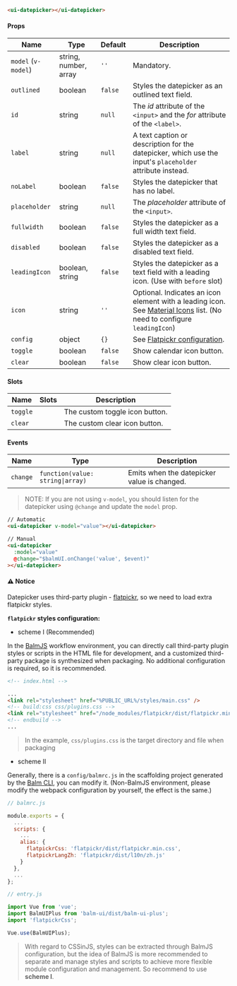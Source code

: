 ```html
<ui-datepicker></ui-datepicker>
```

#### Props

| Name                | Type                  | Default | Description                                                                                                                        |
| ------------------- | --------------------- | ------- | ---------------------------------------------------------------------------------------------------------------------------------- |
| `model` (`v-model`) | string, number, array | `''`    | Mandatory.                                                                                                                         |
| `outlined`          | boolean               | `false` | Styles the datepicker as an outlined text field.                                                                                   |
| `id`                | string                | `null`  | The _id_ attribute of the `<input>` and the _for_ attribute of the `<label>`.                                                      |
| `label`             | string                | `null`  | A text caption or description for the datepicker, which use the input's `placeholder` attribute instead.                           |
| `noLabel`           | boolean               | `false` | Styles the datepicker that has no label.                                                                                           |
| `placeholder`       | string                | `null`  | The _placeholder_ attribute of the `<input>`.                                                                                      |
| `fullwidth`         | boolean               | `false` | Styles the datepicker as a full width text field.                                                                                  |
| `disabled`          | boolean               | `false` | Styles the datepicker as a disabled text field.                                                                                    |
| `leadingIcon`       | boolean, string       | `false` | Styles the datepicker as a text field with a leading icon. (Use with `before` slot)                                                |
| `icon`              | string                | `''`    | Optional. Indicates an icon element with a leading icon. See [Material Icons](/#/icons) list. (No need to configure `leadingIcon`) |
| `config`            | object                | `{}`    | See [Flatpickr configuration](https://flatpickr.js.org/options/).                                                                  |
| `toggle`            | boolean               | `false` | Show calendar icon button.                                                                                                         |
| `clear`             | boolean               | `false` | Show clear icon button.                                                                                                            |

#### Slots

| Name     | Slots | Description                    |
| -------- | ----- | ------------------------------ |
| `toggle` |       | The custom toggle icon button. |
| `clear`  |       | The custom clear icon button.  |

#### Events

| Name     | Type                             | Description                                 |
| -------- | -------------------------------- | ------------------------------------------- |
| `change` | `function(value: string\|array)` | Emits when the datepicker value is changed. |

> NOTE: If you are not using `v-model`, you should listen for the datepicker using `@change` and update the `model` prop.

```html
// Automatic
<ui-datepicker v-model="value"></ui-datepicker>

// Manual
<ui-datepicker
  :model="value"
  @change="$balmUI.onChange('value', $event)"
></ui-datepicker>
```

#### ⚠️ Notice

Datepicker uses third-party plugin - [flatpickr](https://flatpickr.js.org/), so we need to load extra flatpickr styles.

**`flatpickr` styles configuration:**

- scheme I (Recommended)

In the [BalmJS](https://balmjs.com/) workflow environment, you can directly call third-party plugin styles or scripts in the HTML file for development, and a customized third-party package is synthesized when packaging. No additional configuration is required, so it is recommended.

```html
<!-- index.html -->

...
<link rel="stylesheet" href="%PUBLIC_URL%/styles/main.css" />
<!-- build:css css/plugins.css -->
<link rel="stylesheet" href="/node_modules/flatpickr/dist/flatpickr.min.css" />
<!-- endbuild -->
...
```

> In the example, `css/plugins.css` is the target directory and file when packaging

- scheme II

Generally, there is a `config/balmrc.js` in the scaffolding project generated by the [Balm CLI](https://github.com/balmjs/balm-cli), you can modify it. (Non-BalmJS environment, please modify the webpack configuration by yourself, the effect is the same.)

```js
// balmrc.js

module.exports = {
  ...
  scripts: {
    ...
    alias: {
      flatpickrCss: 'flatpickr/dist/flatpickr.min.css',
      flatpickrLangZh: 'flatpickr/dist/l10n/zh.js'
    }
  },
  ...
};
```

```js
// entry.js

import Vue from 'vue';
import BalmUIPlus from 'balm-ui/dist/balm-ui-plus';
import 'flatpickrCss';

Vue.use(BalmUIPlus);
```

> With regard to CSSinJS, styles can be extracted through BalmJS configuration, but the idea of BalmJS is more recommended to separate and manage styles and scripts to achieve more flexible module configuration and management. So recommend to use **scheme I**.
